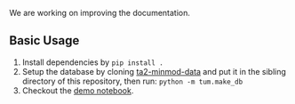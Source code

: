 We are working on improving the documentation.

## Basic Usage

1. Install dependencies by `pip install .`
2. Setup the database by cloning [ta2-minmod-data](https://github.com/DARPA-CRITICALMAAS/ta2-minmod-data) and put it in the sibling directory of this repository, then run: `python -m tum.make_db`
3. Checkout the [demo notebook](examples/demo.ipynb).
